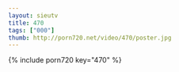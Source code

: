 ```yaml
--- 
layout: sieutv
title: 470
tags: ["000"]
thumb: http://porn720.net/video/470/poster.jpg
---
```

{% include porn720 key="470" %} 
